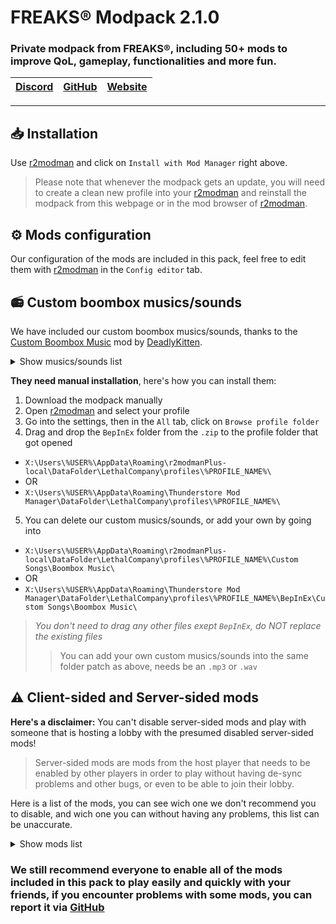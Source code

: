 # FREAKS® Modpack 2.1.0
### Private modpack from FREAKS®, including 50+ mods to improve QoL, gameplay, functionalities and more fun.
| [Discord](https://discord.gg/wqMr5FpjdP) | [GitHub](https://github.com/SKAREZ/FREAKS-Modpack/) | [Website](https://freaks-smp.fr/)
|---|---|---|

---

## 📥 Installation

Use [r2modman](https://thunderstore.io/c/lethal-company/p/ebkr/r2modman/) and click on `Install with Mod Manager` right above.

> Please note that whenever the modpack gets an update, you will need to create a clean new profile into your [r2modman](https://thunderstore.io/c/lethal-company/p/ebkr/r2modman/) and reinstall the modpack from this webpage or in the mod browser of [r2modman](https://thunderstore.io/c/lethal-company/p/ebkr/r2modman/).

## ⚙️ Mods configuration
Our configuration of the mods are included in this pack, feel free to edit them with [r2modman](https://thunderstore.io/c/lethal-company/p/ebkr/r2modman/) in the `Config editor` tab.

## 📻 Custom boombox musics/sounds
We have included our custom boombox musics/sounds, thanks to the [Custom Boombox Music](https://thunderstore.io/c/lethal-company/p/Steven/Custom_Boombox_Music/) mod by [DeadlyKitten](https://github.com/DeadlyKitten).

<details><summary>Show musics/sounds list</summary>

+ [Ah-ca-nn.mp3](https://audio.jukehost.co.uk/Vc1CXnt7s10t9A6Qb20NQHnvdZSCDAuy) (VOLUME WARNING)
+ [Chef.mp3](https://audio.jukehost.co.uk/KsEyEeVqy2MlzEXk8qEocuAYi38m1cO5)
+ [Did-you-pray-today.mp3](https://audio.jukehost.co.uk/LQCjys93TgTPrmAR7cevgHcqwLVabCsC)
+ [Earrape.mp3](https://audio.jukehost.co.uk/7IAT6tVXAlF5zusOby1ZckTz2nCRUL0G) (VOLUME WARNING)
+ [Everlong.mp3](https://audio.jukehost.co.uk/oqZF4xLJBhzKmwk8aryqzA4YgxydXJ1y)
+ [Fortnite-battle-pass.mp3](https://audio.jukehost.co.uk/on7zieh4TSylOPAFoEJccnYmGWcp40si) (VOLUME WARNING)
+ [Francis-Saussice.mp3](https://audio.jukehost.co.uk/eFBT2iKKbuxIDjUP38TPexdC8coTUcX1) (VOLUME WARNING)
+ [Gay-ou-hétéro.mp3](https://audio.jukehost.co.uk/qoMozZQK2biBW0Y8xxRntLqMuIPqZvA4)
+ [help_urself.mp3](https://audio.jukehost.co.uk/GuKJIPv6J8VRlrpKJdXb9WaffqpwLlYy)
+ [Jester.mp3](https://audio.jukehost.co.uk/2Ffv1oLrKTVXdMXs2LyvsHa1QUDrP4ZC)
+ [Le-chocolat-ou-les-noirs.mp3](https://audio.jukehost.co.uk/gxZ4T4tBSeHoprBsTGHHDYhtaZ3MJLob)
+ [Les-demons-de-minuit.mp3](https://audio.jukehost.co.uk/JI1klYKFPfktvsrvJZP0ZpSIjbRUNPaF)
+ [M2LT](https://audio.jukehost.co.uk/c5sN9emtVaUIZeqFqsMjbYDhJEhZM8fk)
+ [Mal-au-ventre.mp3](https://audio.jukehost.co.uk/AoZGxfNPlRCk3qVpN3dD69GEq5DIZmuy)
+ [Metal-pipe.mp3](https://audio.jukehost.co.uk/xxMxhhkFMtQa9vVuzZfDvxNzDOIZY71U) (VOLUME WARNING)
+ [Ta-gueule.mp3](https://audio.jukehost.co.uk/Gh4jlAjVLRhbenEyLmyMhxuOsKvMBYZt) (VOLUME WARNING)
+ [Tekno.mp3](https://audio.jukehost.co.uk/v2c4puIPAc58HRo8NGuXD4JhhQhvlPoi) (VOLUME WARNING)
+ [The-Spectre.mp3](https://audio.jukehost.co.uk/FXXHNom9n5e042TOEdaksMvD1xpayF4z)
+ [Thomas.mp3](https://audio.jukehost.co.uk/6aWAhbcgjx3RLveWulCNDW1l9LTgJ6Ld) (VOLUME WARNING)
+ [WASTE.mp3](https://audio.jukehost.co.uk/MZ9WUsaVcCDfxP3XPgwvZkXniWdn5T0k)

</details>

**They need manual installation**, here's how you can install them:

1. Download the modpack manually
2. Open [r2modman](https://thunderstore.io/c/lethal-company/p/ebkr/r2modman/) and select your profile
3. Go into the settings, then in the `All` tab, click on `Browse profile folder`
4. Drag and drop the `BepInEx` folder from the `.zip` to the profile folder that got opened
  - `X:\Users\%USER%\AppData\Roaming\r2modmanPlus-local\DataFolder\LethalCompany\profiles\%PROFILE_NAME%\`
  - OR
  - `X:\Users\%USER%\AppData\Roaming\Thunderstore Mod Manager\DataFolder\LethalCompany\profiles\%PROFILE_NAME%\`
5. You can delete our custom musics/sounds, or add your own by going into
  - `X:\Users\%USER%\AppData\Roaming\r2modmanPlus-local\DataFolder\LethalCompany\profiles\%PROFILE_NAME%\Custom Songs\Boombox Music\`
  - OR
  - `X:\Users\%USER%\AppData\Roaming\Thunderstore Mod Manager\DataFolder\LethalCompany\profiles\%PROFILE_NAME%\BepInEx\Custom Songs\Boombox Music\`

> *You don't need to drag any other files exept `BepInEx`, do NOT replace the existing files*
>> You can add your own custom musics/sounds into the same folder patch as above, needs be an `.mp3` or `.wav`

## ⚠️ Client-sided and Server-sided mods
**Here's a disclaimer:** You can't disable server-sided mods and play with someone that is hosting a lobby with the presumed disabled server-sided mods!

> Server-sided mods are mods from the host player that needs to be enabled by other players in order to play without having de-sync problems and other bugs, or even to be able to join their lobby.

Here is a list of the mods, you can see wich one we don't recommend you to disable, and wich one you can without having any problems, this list can be unaccurate.

<details><summary>Show mods list</summary>

### `🟢 Yes` `🔴 No`
|Mod Name|Disableable|
|:--------|:--------:|
|[AlwaysHearActiveTalkies](https://thunderstore.io/c/lethal-company/p/Suskitech/AlwaysHearActiveWalkies/)|🔴|
|[BepInExPack](https://thunderstore.io/c/lethal-company/p/BepInEx/BepInExPack/)|🔴|
|[BepInUtils](https://thunderstore.io/c/lethal-company/p/Ozone/BepInUtils/)|🔴|
|[BetterItemScan](https://thunderstore.io/c/lethal-company/p/PopleZoo/BetterItemScan/)|🟢|
|[BetterSprayPaint](https://thunderstore.io/c/lethal-company/p/taffyko/BetterSprayPaint/)|🔴|
|[Coroner](https://thunderstore.io/c/lethal-company/p/EliteMasterEric/Coroner/)|🔴|
|[Corporate_Restructure](https://thunderstore.io/c/lethal-company/p/Jamil/Corporate_Restructure/)|🔴|
|[Custom_Boombox_Music](https://thunderstore.io/c/lethal-company/p/Steven/Custom_Boombox_Music/)|🔴|
|[DetailedScan](https://thunderstore.io/c/lethal-company/p/fivetoofive/DetailedScan/)|🔴|
|[DiscountAlert](https://thunderstore.io/c/lethal-company/p/akechii/DiscountAlert/)|🟢|
|[Diversity](https://thunderstore.io/c/lethal-company/p/IntegrityChaos/Diversity/)|🔴|
|[EladsHUD](https://thunderstore.io/c/lethal-company/p/EladNLG/EladsHUD/)|🟢|
|[FasterItemDropship](https://thunderstore.io/c/lethal-company/p/FlipMods/FasterItemDropship/)|🔴|
|[FOV_Adjust](https://thunderstore.io/c/lethal-company/p/Rozebud/FOV_Adjust/)|🟢|
|[FPSSpectate](https://thunderstore.io/c/lethal-company/p/5Bit/FPSSpectate/)|🟢|
|[HDLethalCompany](https://thunderstore.io/c/lethal-company/p/Sligili/HDLethalCompany/)|🟢|
|[Helmet_Cameras](https://thunderstore.io/c/lethal-company/p/RickArg/Helmet_Cameras/)|🔴|
|[HideChat](https://thunderstore.io/c/lethal-company/p/Monkeytype/HideChat/)|🟢|
|[HideModList](https://thunderstore.io/c/lethal-company/p/Sv_Matt/HideModList/)|🟢|
|[HookGenPatcher](https://thunderstore.io/c/lethal-company/p/Evaisa/HookGenPatcher/)|🔴|
|[HotbarPlus](https://thunderstore.io/c/lethal-company/p/FlipMods/HotbarPlus/)|🔴|
|[IntroTweaks](https://thunderstore.io/c/lethal-company/p/Owen3H/IntroTweaks/)|🟢|
|[JumpDelayPatch](https://thunderstore.io/c/lethal-company/p/monkes_mods/JumpDelayPatch/)|🔴|
|[KarmaForBeingAnnoying](https://thunderstore.io/c/lethal-company/p/CTMods/KarmaForBeingAnnoying/)|🔴|
|[LateCompany](https://thunderstore.io/c/lethal-company/p/anormaltwig/LateCompany/)|🔴|
|[Lategame_Upgrades](https://thunderstore.io/c/lethal-company/p/malco/Lategame_Upgrades/)|🔴|
|[LC_API](https://thunderstore.io/c/lethal-company/p/2018/LC_API/)|🔴|
|[LCBetterClock](https://thunderstore.io/c/lethal-company/p/BlueAmulet/LCBetterClock/)|🟢|
|[LethalLib](https://thunderstore.io/c/lethal-company/p/Evaisa/LethalLib/)|🔴|
|[LetMeLookDown](https://thunderstore.io/c/lethal-company/p/FlipMods/LetMeLookDown/)|🔴|
|[Mimics](https://thunderstore.io/c/lethal-company/p/x753/Mimics/)|🔴|
|[More_Emotes](https://thunderstore.io/c/lethal-company/p/Sligili/More_Emotes/)|🔴|
|[More_Suits](https://thunderstore.io/c/lethal-company/p/x753/More_Suits/)|🔴|
|[MoreBlood](https://thunderstore.io/c/lethal-company/p/FlipMods/MoreBlood/)|🟢|
|[MoreCompany](https://thunderstore.io/c/lethal-company/p/notnotnotswipez/MoreCompany/)|🔴|
|[MoreItems](https://thunderstore.io/c/lethal-company/p/Drakorle/MoreItems/)|🔴|
|[ObjectVolumeController](https://thunderstore.io/c/lethal-company/p/FlipMods/ObjectVolumeController/)|🟢|
|[Permanent_Ladder](https://thunderstore.io/c/lethal-company/p/Silvercore/Permanent_Ladder/)|🔴|
|[PushCompany](https://thunderstore.io/c/lethal-company/p/Midge/PushCompany/)|🔴|
|[QuickRestart](https://thunderstore.io/c/lethal-company/p/AllToasters/QuickRestart/)|🔴|
|[ReservedFlashlightSlot](https://thunderstore.io/c/lethal-company/p/FlipMods/ReservedFlashlightSlot/)|🔴|
|[ReservedItemSlotCore](https://thunderstore.io/c/lethal-company/p/FlipMods/ReservedItemSlotCore/)|🔴|
|[ReservedWalkieSlot](https://thunderstore.io/c/lethal-company/p/FlipMods/ReservedWalkieSlot/)|🔴|
|[ScalingStartCredits](https://thunderstore.io/c/lethal-company/p/sunnobunno/ScalingStartCredits/)|🔴|
|[Skinwalkers](https://thunderstore.io/c/lethal-company/p/RugbugRedfern/Skinwalkers/)|🟢|
|[SuitSaver](https://thunderstore.io/c/lethal-company/p/Hexnet111/SuitSaver/)|🔴|
|[SuitsPlus](https://thunderstore.io/c/lethal-company/p/FREAKS/SuitsPlus/)|🔴|
|[TerminalApi](https://thunderstore.io/c/lethal-company/p/NotAtomicBomb/TerminalApi/)|🔴|
|[TooManySuits](https://thunderstore.io/c/lethal-company/p/Verity/TooManySuits/)|🔴|
|[VoiceHUD](https://thunderstore.io/c/lethal-company/p/5Bit/VoiceHUD/)|🟢|

</details>

### We still recommend everyone to enable all of the mods included in this pack to play easily and quickly with your friends, if you encounter problems with some mods, you can report it via [GitHub](https://github.com/SKAREZ/FREAKS-Modpack/issues)
